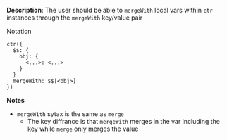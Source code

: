 __Description__: The user should be able to `mergeWith` local vars within `ctr` instances through the `mergeWith` key/value pair

Notation
```
ctr({
  $$: {
    obj: {
      <...>: <...>
    }
  }
  mergeWith: $$[<obj>]
})
```

__Notes__

+ `mergeWith` sytax is the same as `merge` 
    - The key diffrance is that `mergeWith` merges in the var including the key while `merge` only merges the value